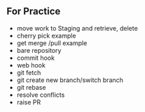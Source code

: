 ## For Practice ##

* move work to Staging and retrieve, delete
* cherry pick example
* get merge /pull example
* bare repository 
* commit hook
* web hook
* git fetch
* git create new branch/switch branch
* git rebase
* resolve conflicts
* raise PR 
